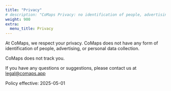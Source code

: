 ```yaml
---
title: "Privacy"
# description: "CoMaps Privacy: no identification of people, advertising, or personal data collection"
weight: 900
extra:
  menu_title: Privacy
---
```


At CoMaps, we respect your privacy. CoMaps does not have any form of identification of people, advertising, or personal data collection.

CoMaps does not track you.

If you have any questions or suggestions, please contact us at legal@comaps.app

Policy effective: 2025-05-01
